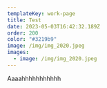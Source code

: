 ```yaml
---
templateKey: work-page
title: Test
date: 2023-05-03T16:42:32.189Z
order: 200
color: "#3219b9"
image: /img/img_2020.jpeg
images:
  - image: /img/img_2020.jpeg
---
```

Aaaahhhhhhhhhhh